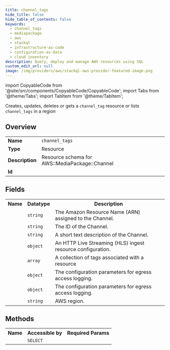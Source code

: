 ```yaml
---
title: channel_tags
hide_title: false
hide_table_of_contents: false
keywords:
  - channel_tags
  - mediapackage
  - aws
  - stackql
  - infrastructure-as-code
  - configuration-as-data
  - cloud inventory
description: Query, deploy and manage AWS resources using SQL
custom_edit_url: null
image: /img/providers/aws/stackql-aws-provider-featured-image.png
---
```


import CopyableCode from '@site/src/components/CopyableCode/CopyableCode';
import Tabs from '@theme/Tabs';
import TabItem from '@theme/TabItem';

Creates, updates, deletes or gets a <code>channel_tag</code> resource or lists <code>channel_tags</code> in a region

## Overview
<table><tbody>
<tr><td><b>Name</b></td><td><code>channel_tags</code></td></tr>
<tr><td><b>Type</b></td><td>Resource</td></tr>
<tr><td><b>Description</b></td><td>Resource schema for AWS::MediaPackage::Channel</td></tr>
<tr><td><b>Id</b></td><td><CopyableCode code="aws.mediapackage.channel_tags" /></td></tr>
</tbody></table>

## Fields
<table><tbody><tr><th>Name</th><th>Datatype</th><th>Description</th></tr><tr><td><CopyableCode code="arn" /></td><td><code>string</code></td><td>The Amazon Resource Name (ARN) assigned to the Channel.</td></tr>
<tr><td><CopyableCode code="id" /></td><td><code>string</code></td><td>The ID of the Channel.</td></tr>
<tr><td><CopyableCode code="description" /></td><td><code>string</code></td><td>A short text description of the Channel.</td></tr>
<tr><td><CopyableCode code="hls_ingest" /></td><td><code>object</code></td><td>An HTTP Live Streaming (HLS) ingest resource configuration.</td></tr>
<tr><td><CopyableCode code="tags" /></td><td><code>array</code></td><td>A collection of tags associated with a resource</td></tr>
<tr><td><CopyableCode code="egress_access_logs" /></td><td><code>object</code></td><td>The configuration parameters for egress access logging.</td></tr>
<tr><td><CopyableCode code="ingress_access_logs" /></td><td><code>object</code></td><td>The configuration parameters for egress access logging.</td></tr>
<tr><td><CopyableCode code="region" /></td><td><code>string</code></td><td>AWS region.</td></tr>
</tbody></table>

## Methods

<table><tbody>
  <tr>
    <th>Name</th>
    <th>Accessible by</th>
    <th>Required Params</th>
  </tr>
  <tr>
    <td><CopyableCode code="view" /></td>
    <td><code>SELECT</code></td>
    <td><CopyableCode code="region" /></td>
  </tr>
</tbody></table>








